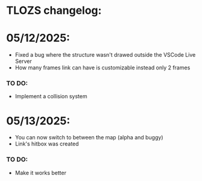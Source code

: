 # TLOZS changelog:

# 05/12/2025:
- Fixed a bug where the structure wasn't drawed outside the VSCode Live Server
- How many frames link can have is customizable instead only 2 frames

### TO DO:
- Implement a collision system

# 05/13/2025:
- You can now switch to between the map (alpha and buggy)
- Link's hitbox was created

### TO DO:
- Make it works better
